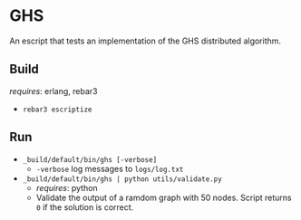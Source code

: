 # GHS

An escript that tests an implementation of the GHS distributed algorithm.

## Build

*requires*: erlang, rebar3

* `rebar3 escriptize`

## Run

* `_build/default/bin/ghs [-verbose]`
  * `-verbose` log messages to `logs/log.txt`
* `_build/default/bin/ghs | python utils/validate.py`
  * *requires*: python
  * Validate the output of a ramdom graph with 50 nodes. Script returns `0` if the solution is correct.
